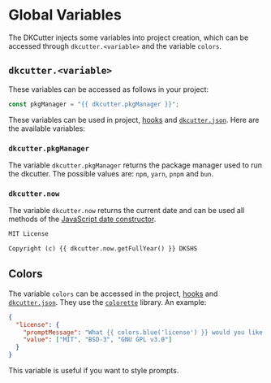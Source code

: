 # Global Variables

The DKCutter injects some variables into project creation, which can be accessed through `dkcutter.<variable>` and the variable `colors`.

## `dkcutter.<variable>`

These variables can be accessed as follows in your project:

```js
const pkgManager = "{{ dkcutter.pkgManager }}";
```

These variables can be used in project, [hooks](./hooks.md) and [`dkcutter.json`](./user-config.md). Here are the available variables:

### `dkcutter.pkgManager`

The variable `dkcutter.pkgManager` returns the package manager used to run the dkcutter. The possible values are: `npm`, `yarn`, `pnpm` and `bun`.

### `dkcutter.now`

The variable `dkcutter.now` returns the current date and can be used all methods of the [JavaScript date constructor](https://developer.mozilla.org/en-US/docs/Web/JavaScript/Reference/Global_Objects/Date#constructor).

```md
MIT License

Copyright (c) {{ dkcutter.now.getFullYear() }} DKSHS
```

## Colors

The variable `colors` can be accessed in the project, [hooks](./hooks.md) and [`dkcutter.json`](./user-config.md). They use the [`colorette`](https://github.com/jorgebucaran/colorette) library. An example:

```json
{
  "license": {
    "promptMessage": "What {{ colors.blue('license') }} would you like to use?",
    "value": ["MIT", "BSD-3", "GNU GPL v3.0"]
  }
}
```

This variable is useful if you want to style prompts.
